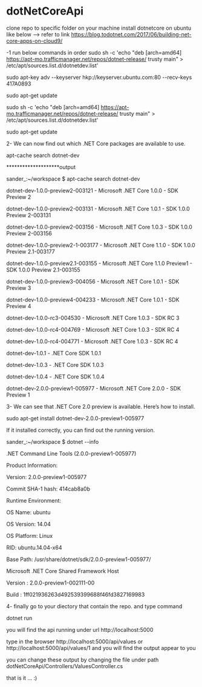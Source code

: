 # dotNetCoreApi

clone repo to specific folder on your machine 
install dotnetcore on ubuntu like below -->  refer to link https://blog.todotnet.com/2017/06/building-net-core-apps-on-cloud9/

-1 run below commands in order 
sudo sh -c 'echo "deb [arch=amd64] https://apt-mo.trafficmanager.net/repos/dotnet-release/ trusty main" > /etc/apt/sources.list.d/dotnetdev.list'

sudo apt-key adv --keyserver hkp://keyserver.ubuntu.com:80 --recv-keys 417A0893

sudo apt-get update

sudo sh -c 'echo "deb [arch=amd64] https://apt-mo.trafficmanager.net/repos/dotnet-release/ trusty main" > /etc/apt/sources.list.d/dotnetdev.list'

sudo apt-get update

2- We can now find out which .NET Core packages are available to use.

apt-cache search dotnet-dev

********************output

sander_:~/workspace $ apt-cache search dotnet-dev

dotnet-dev-1.0.0-preview2-003121 - Microsoft .NET Core 1.0.0 - SDK Preview 2

dotnet-dev-1.0.0-preview2-003131 - Microsoft .NET Core 1.0.1 - SDK 1.0.0 Preview 2-003131

dotnet-dev-1.0.0-preview2-003156 - Microsoft .NET Core 1.0.3 - SDK 1.0.0 Preview 2-003156

dotnet-dev-1.0.0-preview2-1-003177 - Microsoft .NET Core 1.1.0 - SDK 1.0.0 Preview 2.1-003177

dotnet-dev-1.0.0-preview2.1-003155 - Microsoft .NET Core 1.1.0 Preview1 - SDK 1.0.0 Preview 2.1-003155

dotnet-dev-1.0.0-preview3-004056 - Microsoft .NET Core 1.0.1 - SDK Preview 3

dotnet-dev-1.0.0-preview4-004233 - Microsoft .NET Core 1.0.1 - SDK Preview 4

dotnet-dev-1.0.0-rc3-004530 - Microsoft .NET Core 1.0.3 - SDK RC 3

dotnet-dev-1.0.0-rc4-004769 - Microsoft .NET Core 1.0.3 - SDK RC 4

dotnet-dev-1.0.0-rc4-004771 - Microsoft .NET Core 1.0.3 - SDK RC 4

dotnet-dev-1.0.1 - .NET Core SDK 1.0.1

dotnet-dev-1.0.3 - .NET Core SDK 1.0.3

dotnet-dev-1.0.4 - .NET Core SDK 1.0.4

dotnet-dev-2.0.0-preview1-005977 - Microsoft .NET Core 2.0.0 - SDK Preview 1

3- We can see that .NET Core 2.0 preview is available. Here’s how to install.

sudo apt-get install dotnet-dev-2.0.0-preview1-005977

If it installed correctly, you can find out the running version.



sander_:~/workspace $ dotnet --info

.NET Command Line Tools (2.0.0-preview1-005977)

Product Information:

Version: 2.0.0-preview1-005977

Commit SHA-1 hash: 414cab8a0b

Runtime Environment:

OS Name: ubuntu

OS Version: 14.04

OS Platform: Linux

RID: ubuntu.14.04-x64

Base Path: /usr/share/dotnet/sdk/2.0.0-preview1-005977/

Microsoft .NET Core Shared Framework Host

Version : 2.0.0-preview1-002111-00

Build : 1ff021936263d492539399688f46fd3827169983


4- finally go to your diectory that contain the repo. and type command 

dotnet run

you will find the api running under url  http://localhost:5000

type in the browser http://localhost:5000/api/values    or   http://localhost:5000/api/values/1   and you will find the output appear to you

you can change these output by changing the file under path  dotNetCoreApi/Controllers/ValuesController.cs

that is it ... :)


